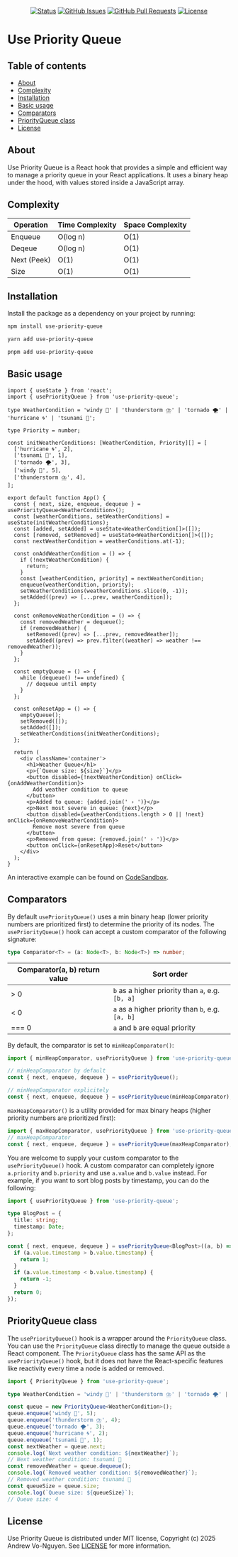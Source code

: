 <div align="center">

[![Status](https://img.shields.io/badge/status-active-blue)](https://github.com/andrewvo89/use-priority-queue)
[![GitHub Issues](https://img.shields.io/github/issues/andrewvo89/use-priority-queue?color=blue)](https://github.com/andrewvo89/use-priority-queue/issues)
[![GitHub Pull Requests](https://img.shields.io/github/issues-pr/andrewvo89/use-priority-queue?color=blue)](https://github.com/andrewvo89/use-priority-queue/pulls)
[![License](https://img.shields.io/github/license/andrewvo89/use-priority-queue?color=blue)](/LICENSE)

</div>

# Use Priority Queue

## Table of contents

- [About](#about)
- [Complexity](#complexity)
- [Installation](#installation)
- [Basic usage](#basic-usage)
- [Comparators](#comparators)
- [PriorityQueue class](#priorityqueue-class)
- [License](#license)

## About

Use Priority Queue is a React hook that provides a simple and efficient way to manage a priority queue in your React applications. It uses a binary heap under the hood, with values stored inside a JavaScript array.

## Complexity

| Operation   | Time Complexity | Space Complexity |
| ----------- | --------------- | ---------------- |
| Enqueue     | O(log n)        | O(1)             |
| Deqeue      | O(log n)        | O(1)             |
| Next (Peek) | O(1)            | O(1)             |
| Size        | O(1)            | O(1)             |

## Installation

Install the package as a dependency on your project by running:

```bash
npm install use-priority-queue
```

```bash
yarn add use-priority-queue
```

```bash
pnpm add use-priority-queue
```

## Basic usage

```tsx
import { useState } from 'react';
import { usePriorityQueue } from 'use-priority-queue';

type WeatherCondition = 'windy 🍃' | 'thunderstorm ⛈️' | 'tornado 🌪️' | 'hurricane 🌀' | 'tsunami 🌊';

type Priority = number;

const initWeatherConditions: [WeatherCondition, Priority][] = [
  ['hurricane 🌀', 2],
  ['tsunami 🌊', 1],
  ['tornado 🌪️', 3],
  ['windy 🍃', 5],
  ['thunderstorm ⛈️', 4],
];

export default function App() {
  const { next, size, enqueue, dequeue } = usePriorityQueue<WeatherCondition>();
  const [weatherConditions, setWeatherConditions] = useState(initWeatherConditions);
  const [added, setAdded] = useState<WeatherCondition[]>([]);
  const [removed, setRemoved] = useState<WeatherCondition[]>([]);
  const nextWeatherCondition = weatherConditions.at(-1);

  const onAddWeatherCondition = () => {
    if (!nextWeatherCondition) {
      return;
    }
    const [weatherCondition, priority] = nextWeatherCondition;
    enqueue(weatherCondition, priority);
    setWeatherConditions(weatherConditions.slice(0, -1));
    setAdded((prev) => [...prev, weatherCondition]);
  };

  const onRemoveWeatherCondition = () => {
    const removedWeather = dequeue();
    if (removedWeather) {
      setRemoved((prev) => [...prev, removedWeather]);
      setAdded((prev) => prev.filter((weather) => weather !== removedWeather));
    }
  };

  const emptyQueue = () => {
    while (dequeue() !== undefined) {
      // dequeue until empty
    }
  };

  const onResetApp = () => {
    emptyQueue();
    setRemoved([]);
    setAdded([]);
    setWeatherConditions(initWeatherConditions);
  };

  return (
    <div className='container'>
      <h1>Weather Queue</h1>
      <p>{`Queue size: ${size}`}</p>
      <button disabled={!nextWeatherCondition} onClick={onAddWeatherCondition}>
        Add weather condition to queue
      </button>
      <p>Added to queue: {added.join(' › ')}</p>
      <p>Next most severe in queue: {next}</p>
      <button disabled={weatherConditions.length > 0 || !next} onClick={onRemoveWeatherCondition}>
        Remove most severe from queue
      </button>
      <p>Removed from queue: {removed.join(' › ')}</p>
      <button onClick={onResetApp}>Reset</button>
    </div>
  );
}
```

An interactive example can be found on [CodeSandbox](https://codesandbox.io/p/sandbox/7m8gjk).

## Comparators

By default `usePriorityQueue()` uses a min binary heap (lower priority numbers are prioritized first) to determine the priority of its nodes. The `usePriorityQueue()` hook can accept a custom comparator of the following signature:

```ts
type Comparator<T> = (a: Node<T>, b: Node<T>) => number;
```

| Comparator(a, b) return value | Sort order                                       |
| ----------------------------- | ------------------------------------------------ |
| > 0                           | `b` as a higher priority than `a`, e.g. `[b, a]` |
| < 0                           | `a` as a higher priority than `b`, e.g. `[a, b]` |
| === 0                         | `a` and `b` are equal priority                   |

By default, the comparator is set to `minHeapComparator()`:

```ts
import { minHeapComparator, usePriorityQueue } from 'use-priority-queue';

// minHeapComparator by default
const { next, enqueue, dequeue } = usePriorityQueue();

// minHeapComparator explicitely
const { next, enqueue, dequeue } = usePriorityQueue(minHeapComparator);
```

`maxHeapComparator()` is a utility provided for max binary heaps (higher priority numbers are prioritized first):

```ts
import { maxHeapComparator, usePriorityQueue } from 'use-priority-queue';
// maxHeapComparator
const { next, enqueue, dequeue } = usePriorityQueue(maxHeapComparator);
```

You are welcome to supply your custom comparator to the `usePriorityQueue()` hook. A custom comparator can completely ignore `a.priority` and `b.priority` and use `a.value` and `b.value` instead. For example, if you want to sort blog posts by timestamp, you can do the following:

```ts
import { usePriorityQueue } from 'use-priority-queue';

type BlogPost = {
  title: string;
  timestamp: Date;
};

const { next, enqueue, dequeue } = usePriorityQueue<BlogPost>((a, b) => {
  if (a.value.timestamp > b.value.timestamp) {
    return 1;
  }
  if (a.value.timestamp < b.value.timestamp) {
    return -1;
  }
  return 0;
});
```

## PriorityQueue class

The `usePriorityQueue()` hook is a wrapper around the `PriorityQueue` class. You can use the `PriorityQueue` class directly to manage the queue outside a React component. The `PriorityQueue` class has the same API as the `usePriorityQueue()` hook, but it does not have the React-specific features like reactivity every time a node is added or removed.

```ts
import { PriorityQueue } from 'use-priority-queue';

type WeatherCondition = 'windy 🍃' | 'thunderstorm ⛈️' | 'tornado 🌪️' | 'hurricane 🌀' | 'tsunami 🌊';

const queue = new PriorityQueue<WeatherCondition>();
queue.enqueue('windy 🍃', 5);
queue.enqueue('thunderstorm ⛈️', 4);
queue.enqueue('tornado 🌪️', 3);
queue.enqueue('hurricane 🌀', 2);
queue.enqueue('tsunami 🌊', 1);
const nextWeather = queue.next;
console.log(`Next weather condition: ${nextWeather}`);
// Next weather condition: tsunami 🌊
const removedWeather = queue.dequeue();
console.log(`Removed weather condition: ${removedWeather}`);
// Removed weather condition: tsunami 🌊
const queueSize = queue.size;
console.log(`Queue size: ${queueSize}`);
// Queue size: 4
```

## License

Use Priority Queue is distributed under MIT license, Copyright (c) 2025 Andrew Vo-Nguyen. See [LICENSE](LICENSE) for more information.
